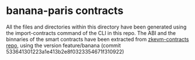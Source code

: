 # banana-paris contracts

All the files and directories within this directory have been generated using the import-contracts command of the CLI in this repo.
The ABI and the binnaries of the smart contracts have been extracted from [zkevm-contracts repo](https://github.com/0xPolygonHermez/zkevm-contracts), using the version feature/banana (commit 533641301223a1e413b2e8f0323354671f310922)
